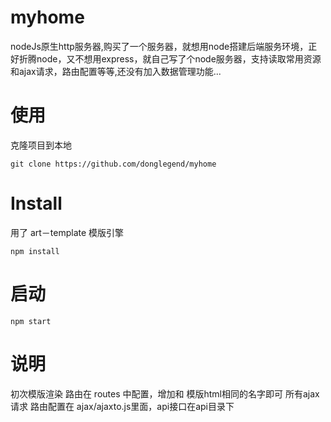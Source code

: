 # myhome
nodeJs原生http服务器,购买了一个服务器，就想用node搭建后端服务环境，正好折腾node，又不想用express，就自己写了个node服务器，支持读取常用资源和ajax请求，路由配置等等,还没有加入数据管理功能...

# 使用
克隆项目到本地
```
git clone https://github.com/donglegend/myhome
```
# Install
用了 art－template 模版引擎
```
npm install
```
# 启动
```
npm start
```
# 说明
初次模版渲染 路由在 routes 中配置，增加和 模版html相同的名字即可
所有ajax请求 路由配置在 ajax/ajaxto.js里面，api接口在api目录下
